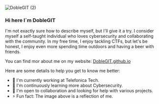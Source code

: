 

![DobleGIT (2)](https://github.com/DobleGIT/DobleGIT/assets/61386439/a7703202-e143-4239-a569-3c6d3935be8a)

### Hi here I`m DobleGIT

I'm not exactly sure how to describe myself, but I'll give it a try. I consider myself a self-taught individual who loves cybersecurity and collaborating with the community. In my free time, I enjoy tackling CTFs, but let's be honest, I enjoy even more spending time outdoors and having a beer with friends.

You can find mor about me on my website:
[DobleGIT.github.io](https://doblegit.github.io/)

Here are some details to help you get to know me better:

* 🔭 I'm currently working at Telefonica Tech.
* 🌱 I'm continuously learning more about Cybersecurity.
* 🤔 I'm open to collaboration and looking for help with various projects.
* ⚡ Fun fact: The image above is a reflection of me.

